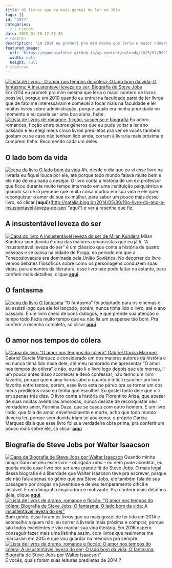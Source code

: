 ```yaml
---
title: 05 livros que eu mais gostei de ler em 2014
tags: []
id: '1977'
categories:
  - - Livros
date: 2015-01-28 17:58:25
# <extra>
description: 'Em 2014 eu prometi pra mim mesma que leria o maior número de livros possível, porque em 2010 quando eu entrei na faculdade parei de ler livros que de fato me interessavam e comecei a focar mais na faculdade e ler muitos livros sobre administração, porque aquilo era minha prioridade no momento e eu queria ser uma boa aluna, hehe. Eu adoro romances, ficção entre outros gêneros que eu pude voltar a ler ano passado e eu elegi meus cinco livros prediletos pra ver se vocês também gostam ou se caso não tenham lido ainda, corram à livraria mais próxima e comprem hehe. Recomendo cada um deles. O lado bom da vida Ah, desde o dia que eu vi esse livro na livraria eu fiquei louca por ele, até porque todo mundo falava muito bem e ele não deixou nada &hellip;'
featured_image: 
  url: 'https://oqueeuiafalar.github.io/wp-content/uploads/2015/01/DSCN0174.jpg'
  width: null
  height: null
# </extra>
---
```


[![Lista de livros - O amor nos tempos do cólera; O lado bom da vida; O fantasma; A insustentavel leveza do ser; Biografia de Steve Jobs](/wp-content/uploads/2015/01/DSCN0174.jpg)](/wp-content/uploads/2015/01/DSCN0174.jpg) Em 2014 eu prometi pra mim mesma que leria o maior número de livros possível, porque em 2010 quando eu entrei na faculdade parei de ler livros que de fato me interessavam e comecei a focar mais na faculdade e ler muitos livros sobre administração, porque aquilo era minha prioridade no momento e eu queria ser uma boa aluna, hehe. [![Lista de livros de romance, ficção, suspense e  biografia](/wp-content/uploads/2015/01/DSCN0167.jpg)](/wp-content/uploads/2015/01/DSCN0167.jpg) Eu adoro romances, ficção entre outros gêneros que eu pude voltar a ler ano passado e eu elegi meus cinco livros prediletos pra ver se vocês também gostam ou se caso não tenham lido ainda, corram à livraria mais próxima e comprem hehe. Recomendo cada um deles.

## **O lado bom da vida**

[![capa do livro O lado bom da vida](/wp-content/uploads/2015/01/DSCN0158.jpg)](/wp-content/uploads/2015/01/DSCN0158.jpg) Ah, desde o dia que eu vi esse livro na livraria eu fiquei louca por ele, até porque todo mundo falava muito bem e ele não deixou nada a desejar. O livro conta a história de um ex-professor que ficou durante muito tempo internado em uma instituição psiquiátrica e quando sai de lá percebe que muita coisa mudou em sua vida e ele quer reconquistar o amor de sua ex-mulher, para saber um pouco mais desse livro, só clicar [**aqui**]((http://natalia.blog.br/2014/05/30/10o-livro-do-ano-a-insustentavel-leveza-do-ser/ "aqui") e ver a resenha que fiz.

## **A insustentável leveza do ser**

[![Capa do livro A insustentável leveza do ser de Milan Kundera](/wp-content/uploads/2015/01/DSCN0156.jpg)](/wp-content/uploads/2015/01/DSCN0156.jpg) Milan Kundera sem duvida é uma das maiores romancistas que eu já li. “A insustentável leveza do ser” é um clássico que conta a história de quatro pessoas e se passa na cidade de Praga, no período em que a Tchecoslováquia era dominada pela União Soviética. No decorrer do livro vemos debates filosóficos sobre como os personagens conduzem suas vidas, para amantes da literatura, esse livro não pode faltar na estante, para conferir mais detalhes, clique [**aqui**](http://natalia.blog.br/2014/05/30/10o-livro-do-ano-a-insustentavel-leveza-do-ser/ "aqui").

## **O fantasma**

[![capa do livro O fantasma ](/wp-content/uploads/2015/01/DSCN0159.jpg)](/wp-content/uploads/2015/01/DSCN0159.jpg) “O fantasma” foi adaptado para os cinemas e eu assisti logo que ele foi lançado, porém, nunca tinha lido o livro, até o ano passado. É um livro cheio de bons diálogos, e que prende sua atenção o tempo todo.Fazia muito tempo que eu não lia um suspense tão bom. Pra conferir a resenha completa, só clicar [**aqui**](http://natalia.blog.br/2014/05/13/8o-livro-do-ano-o-fantasma/ "aqui")

## **O amor nos tempos do cólera**

[![Capa do livro "O amor nos tempos do cólera" Gabriel Garcia Marquez](/wp-content/uploads/2015/01/DSCN0157.jpg)](/wp-content/uploads/2015/01/DSCN0157.jpg) Gabriel Garcia Márquez é considerado um dos maiores autores da história e eu nunca tinha lido nada dele, até meu namorado me apresentar “O amor nos tempos do cólera” e não, eu não li o livro logo depois que ele morreu, li um pouco antes disso acontecer e devo confessar, não tenho um livro favorito, porque quem ama livros sabe o quanto é difícil escolher um livro favorito entre tantos, porém, esse livro esta no páreo pra se tornar um dos meus prediletos caso eu tenha que escolher. Eu gostei tanto dele que o li em apenas três dias. O livro conta a história de Florentino Ariza, que apesar de suas muitas aventuras amorosas, nunca desiste de reconquistar seu verdadeiro amor, Fermina Daza, que se casou com outro homem. É um livro lindo, que fala de amor, envelhecimento e morte, acho que todo mundo deveria ler, porque sem duvida iriam se apaixonar, o próprio Garcia Márquez dizia que esse livro foi sua verdadeira obra prima, pra conferir um pouco mais sobre ele, só clicar [**aqui**](http://natalia.blog.br/2014/03/04/4o-livro-do-ano-o-amor-nos-tempos-do-colera/ "aqui")

## **Biografia de Steve Jobs por Walter Isaacson**

[![Capa da Biografia de Steve Jobs por Walter Isaacson ](/wp-content/uploads/2015/01/DSCN0161.jpg)](/wp-content/uploads/2015/01/DSCN0161.jpg) Quando minha amiga Dani me deu esse livro – obrigada xubs – eu nem pude acreditar, eu queria muito esse livro por ser uma grande fã do Steve Jobs. O mais legal dessa biografia é a liberdade que Walter Isaacson teve pra escrever, porque ele não fala apenas do gênio que era Steve Jobs, ele também fala de sua passagem por drogas na juventude e de seu temperamento difícil e instável. É uma biografia inspiradora e motivante. Pra conferir mais detalhes dela, clique [**aqui**](http://natalia.blog.br/2014/02/15/2o-livro-do-ano-biografia-do-steve-jobs-por-walter-isaacson/ "aqui"). [![Lista de livros de drama, romance e ficção: "O amor nos tempos do cólera; Biografia de Steve Jobs; O fantasma; O lado bom da vida; A insustentável leveza do ser"](/wp-content/uploads/2015/01/DSCN0155.jpg)](/wp-content/uploads/2015/01/DSCN0155.jpg) Bom gente, esse foram os livros que eu mais gostei de ter lido em 2014 e aconselho a quem não leu correr à livraria mais próxima e comprar, porque são todos excelentes e vão marcar sua vida literária. Em 2016 espero conseguir fazer mais uma listinha assim, com livros que realmente me marcaram em 2015 e que vou guardar na memória pra sempre. [![Lista de livros de drama, romance e ficção: O amor nos tempos do cólera; A insustentável leveza do ser; O lado bom da vida; O fantasma; Biografia de Steve Jobs por Walter Isaacson"](/wp-content/uploads/2015/01/DSCN0173.jpg)](/wp-content/uploads/2015/01/DSCN0173.jpg) E vocês, quais foram suas leituras prediletas de 2014 ?
